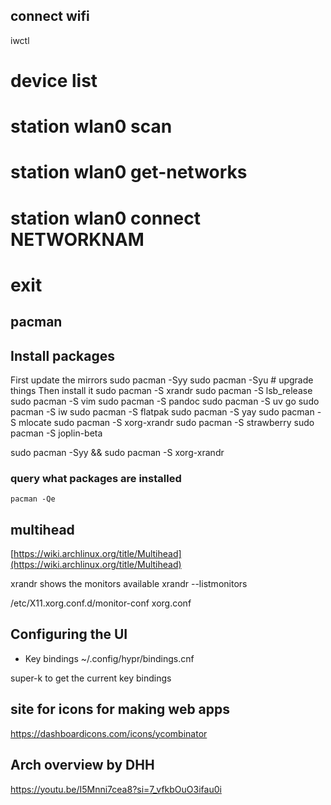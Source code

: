 
## connect wifi

iwctl 
 # device list 
 # station wlan0 scan
 # station wlan0 get-networks
 # station wlan0 connect NETWORKNAM
 # exit


## pacman

## Install packages 

First update the mirrors
   sudo pacman -Syy
   sudo pacman -Syu # upgrade things 
Then install it 
  sudo pacman -S xrandr 
  sudo pacman -S lsb_release 
  sudo pacman -S vim 
  sudo pacman -S pandoc
  sudo pacman -S uv go
  sudo pacman -S iw
  sudo pacman -S flatpak 
  sudo pacman -S yay
  sudo pacman -S mlocate
  sudo pacman -S xorg-xrandr
  sudo pacman -S strawberry
  sudo pacman -S joplin-beta 


   sudo pacman -Syy && sudo pacman -S xorg-xrandr 
### query what packages are installed 

`pacman -Qe `

## multihead
[https://wiki.archlinux.org/title/Multihead](https://wiki.archlinux.org/title/Multihead)

xrandr shows the monitors available
xrandr --listmonitors

/etc/X11.xorg.conf.d/monitor-conf
xorg.conf 

## Configuring the UI
* Key bindings 
~/.config/hypr/bindings.cnf

super-k to get the current key bindings

## site for icons for making web apps
https://dashboardicons.com/icons/ycombinator

## Arch overview by DHH

https://youtu.be/I5Mnni7cea8?si=7_vfkbOuO3ifau0i

